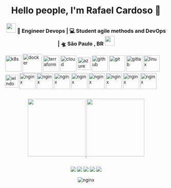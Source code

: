 <div align="center">
   <h1>Hello people, I'm Rafael Cardoso 👋
</div>

<div align="center">
<h3><img src="https://media.giphy.com/media/WUlplcMpOCEmTGBtBW/giphy.gif" width="30"> 🙎 Engineer Devops | 💻 Student agile methods and DevOps  | 🛸 São Paulo , BR <img src="https://media.giphy.com/media/WUlplcMpOCEmTGBtBW/giphy.gif" width="30"></h3>
</div>
  
 
<div style="display: inline_block">
  <img align="center" alt="k8s" height="50" width="50" src="https://cdn.jsdelivr.net/gh/devicons/devicon/icons/kubernetes/kubernetes-plain.svg">
  <img align="center" alt="docker" height="60" width="60" src="https://cdn.jsdelivr.net/gh/devicons/devicon/icons/docker/docker-original.svg">
  <img align="center" alt="terraform" height="50" width="50" src="https://d12i7q49526cmu.cloudfront.net/media/images/tf-logo-305.original.2e16d0ba.fill-546x416.png">
  <img align="center" alt="cloud" height="50" width="50" src="https://cdn.jsdelivr.net/gh/devicons/devicon/icons/googlecloud/googlecloud-plain.svg">
  <img align="center" alt="azure" height="40" width="40" src="https://cdn.jsdelivr.net/gh/devicons/devicon/icons/azure/azure-original.svg">
  <img align="center" alt="github" height="50" width="50" src="https://cdn.jsdelivr.net/gh/devicons/devicon/icons/github/github-original.svg">
  <img align="center" alt="git" height="50" width="50" src="https://cdn.jsdelivr.net/gh/devicons/devicon/icons/git/git-original.svg">
  <img align="center" alt="gitlab" height="50" width="50" src="https://cdn.jsdelivr.net/gh/devicons/devicon/icons/gitlab/gitlab-original.svg">
  <img align="center" alt="linux" height="50" width="50" src="https://cdn.jsdelivr.net/gh/devicons/devicon/icons/linux/linux-original.svg">
  <img align="center" alt="windows" height="40" width="40" src="https://cdn.jsdelivr.net/gh/devicons/devicon/icons/windows8/windows8-original.svg">
  <img align="center" alt="nginx" height="50" width="50" src="https://cdn.jsdelivr.net/gh/devicons/devicon/icons/apache/apache-original-wordmark.svg">
  <img align="center" alt="nginx" height="50" width="50" src="https://cdn.jsdelivr.net/gh/devicons/devicon/icons/nginx/nginx-original.svg">
  <img align="center" alt="nginx" height="50" width="50" src="https://cdn.jsdelivr.net/gh/devicons/devicon/icons/mysql/mysql-original.svg">
  <img align="center" alt="nginx" height="50" width="50" src="https://cdn.jsdelivr.net/gh/devicons/devicon/icons/postgresql/postgresql-original.svg">
  <img align="center" alt="nginx" height="50" width="50" src="https://cdn.jsdelivr.net/gh/devicons/devicon/icons/microsoftsqlserver/microsoftsqlserver-plain.svg">
  <img align="center" alt="nginx" height="50" width="50" src="https://cdn.jsdelivr.net/gh/devicons/devicon/icons/php/php-original.svg">
  <img align="center" alt="nginx" height="50" width="50" src="https://cdn.jsdelivr.net/gh/devicons/devicon/icons/javascript/javascript-original.svg">
  <img align="center" alt="nginx" height="50" width="50" src="https://cdn.jsdelivr.net/gh/devicons/devicon/icons/css3/css3-original.svg">
  
</div>

##

<div align="center">
  <a href="https://github.com/rafaelcardoso94">
  <img height="180em" src="https://github-readme-stats.vercel.app/api?username=rafaelcardoso94&show_icons=true&theme=tokyonight&include_all_commits=true&count_private=true"/>
  <img height="180em" src="https://github-readme-stats.vercel.app/api/top-langs/?username=rafaelcardoso94&layout=compact&langs_count=7&theme=tokyonight"/>
</div>

##
  
  <div align="center"> 
  <a href="https://github.com/rafaelcardoso94" target="_blank"><img src="https://img.shields.io/badge/GitHub-100000?style=for-the-badge&logo=github&logoColor=white" target="_blank"></a>
  <a href = "mailto:rafael_cardoso_silva@hotmail.com"><img src="https://img.shields.io/badge/Microsoft_Outlook-0078D4?style=for-the-badge&logo=microsoft-outlook&logoColor=white" target="_blank"></a>
  <a href="mailto:rafinhacardososilva18@gmail.com" target="_blank"><img src="https://img.shields.io/badge/Gmail-D14836?style=for-the-badge&logo=gmail&logoColor=white" target="_blank"></a>  
  <a href="https://www.linkedin.com/" target="_blank"><img src="https://img.shields.io/badge/-LinkedIn-%230077B5?style=for-the-badge&logo=linkedin&logoColor=white" target="_blank"></a> 
  <a href="https://instagram.com/_rcardoso94" target="_blank"><img src="https://img.shields.io/badge/-Instagram-%23E4405F?style=for-the-badge&logo=instagram&logoColor=white" target="_blank"></a>  
 
</div>


<p align="center">
        <img align="center" alt="nginx"src="https://raw.githubusercontent.com/bornmay/bornmay/Update/svg/Bottom.svg">
</p>
  

